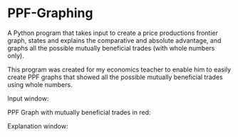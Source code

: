 # PPF-Graphing
A Python program that takes input to create a price productions frontier graph, states and explains the comparative and absolute advantage, and graphs all the possible mutually beneficial trades (with whole numbers only). 


This program was created for my economics teacher to enable him to easily create PPF graphs that showed all the possible mutually beneficial trades using whole numbers. 


Input window:


PPF Graph with mutually beneficial trades in red:


Explanation window:

